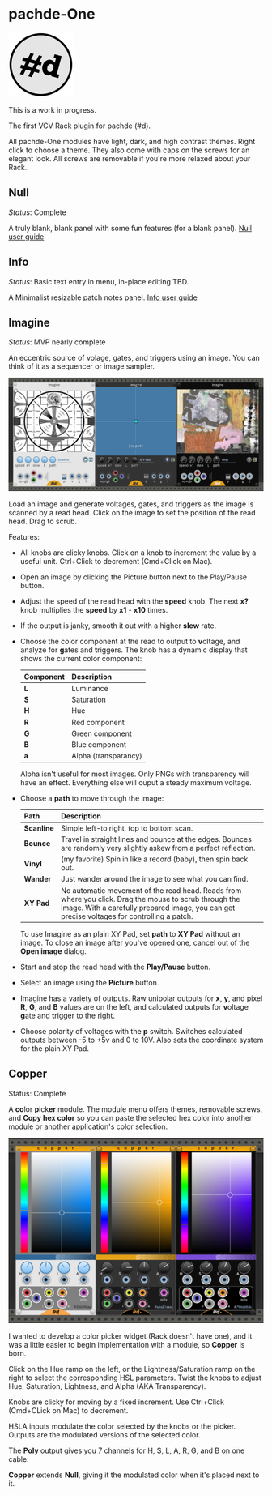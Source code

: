 # pachde-One

![pachde logo](docs/Logo.svg)

This is a work in progress.

The first VCV Rack plugin for pachde (#d).

All pachde-One modules have light, dark, and high contrast themes. Right click to choose a theme.
They also come with caps on the screws for an elegant look.
All screws are removable if you're more relaxed about your Rack.

## Null

_Status_: Complete

A truly blank, blank panel with some fun features (for a blank panel). 
[Null user guide](docs/Null)

## Info

_Status_: Basic text entry in menu, in-place editing TBD.

A Minimalist resizable patch notes panel.
[Info user guide](docs/Info)

## Imagine

_Status_: MVP nearly complete

An eccentric source of volage, gates, and triggers using an image.
You can think of it as a sequencer or image sampler.

![Imagine with light theme](docs/Imagine-sample.png)

Load an image and generate voltages, gates, and triggers as the image is scanned by a read head.
Click on the image to set the position of the read head.
Drag to scrub.

Features:

- All knobs are clicky knobs.
Click on a knob to increment the value by a useful unit.
Ctrl+Click to decrement (Cmd+Click on Mac).

- Open an image by clicking the Picture button next to the Play/Pause button.

- Adjust the speed of the read head with the **speed** knob.
The next **x?** knob multiplies the **speed** by **x1** - **x10** times.

- If the output is janky, smooth it out with a higher **slew** rate.

- Choose the color component at the read to output to **v**oltage, and analyze for **g**ates and **t**riggers.
  The knob has a dynamic display that shows the current color component:

  | Component | Description |
  | -- | -- |
  | **L** | Luminance |
  | **S** | Saturation |
  | **H** | Hue |
  | **R** | Red component |
  | **G** | Green component |
  | **B** | Blue component |
  | **a** | Alpha (transparancy) |

  Alpha isn't useful for most images.
  Only PNGs with transparency will have an effect.
  Everything else will ouput a steady maximum voltage.

- Choose a **path** to move through the image:

  | Path | Description |
  | -- | -- |
  | **Scanline** | Simple left-to right, top to bottom scan. |
  | **Bounce**   | Travel in straight lines and bounce at the edges. Bounces are randomly very slightly askew from a perfect reflection. |
  | **Vinyl**    | (my favorite) Spin in like a record (baby), then spin back out. |
  | **Wander**   | Just wander around the image to see what you can find. |
  | **XY Pad**   | No automatic movement of the read head. Reads from where you click. Drag the mouse to scrub through the image. With a carefully prepared image, you can get precise voltages for controlling a patch. |

  To use Imagine as an plain XY Pad, set **path** to **XY Pad** without an image.
  To close an image after you've opened one, cancel out of the **Open image** dialog.

- Start and stop the read head with the **Play/Pause** button.

- Select an image using the **Picture** button.

- Imagine has a variety of outputs.
Raw unipolar outputs for **x**, **y**, and pixel **R**, **G**, and **B** values are on the left,
and calculated outputs for **v**oltage **g**ate and **t**rigger to the right.

- Choose polarity of voltages with the **p** switch.
Switches calculated outputs between -5 to +5v and 0 to 10V.
Also sets the coordinate system for the plain XY Pad.

## Copper

Status: Complete

A **co**lor **p**ick**er** module. The module menu offers themes, removable screws, and **Copy hex color** so you can paste the selected hex color into another module or another application's color selection.

![pachde-One Copper module](docs/Copper.png)

I wanted to develop a color picker widget (Rack doesn't have one),
and it was a little easier to begin implementation with a module,
so **Copper** is born.

Click on the Hue ramp on the left, or the Lightness/Saturation ramp on the right to select the corresponding HSL parameters.
Twist the knobs to adjust Hue, Saturation, Lightness, and Alpha (AKA Transparency).

Knobs are clicky for moving by a fixed increment. Use Ctrl+Click (Cmd+CLick on Mac) to decrement.

HSLA inputs modulate the color selected by the knobs or the picker.
Outputs are the modulated versions of the selected color.

The **Poly** output gives you 7 channels for H, S, L, A, R, G, and B on one cable.

**Copper** extends **Null**, giving it the modulated color when it's placed next to it.

